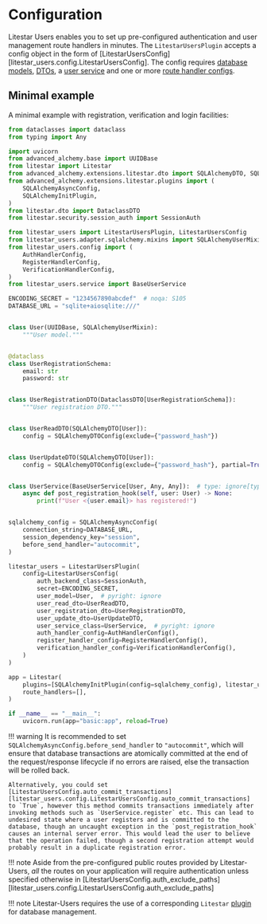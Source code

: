 # Configuration

Litestar Users enables you to set up pre-configured authentication and user management route handlers in minutes.
The `LitestarUsersPlugin` accepts a config object in the form of [LitestarUsersConfig][litestar_users.config.LitestarUsersConfig]. The config requires [database models](./1-database-models.md), [DTOs](./2-data-transfer-objects.md), a [user service](./3-the-user-service.md) and one or more [route handler configs](./4-route-handler-configs.md).


## Minimal example

A minimal example with registration, verification and login facilities:

```python
from dataclasses import dataclass
from typing import Any

import uvicorn
from advanced_alchemy.base import UUIDBase
from litestar import Litestar
from advanced_alchemy.extensions.litestar.dto import SQLAlchemyDTO, SQLAlchemyDTOConfig
from advanced_alchemy.extensions.litestar.plugins import (
    SQLAlchemyAsyncConfig,
    SQLAlchemyInitPlugin,
)
from litestar.dto import DataclassDTO
from litestar.security.session_auth import SessionAuth

from litestar_users import LitestarUsersPlugin, LitestarUsersConfig
from litestar_users.adapter.sqlalchemy.mixins import SQLAlchemyUserMixin
from litestar_users.config import (
    AuthHandlerConfig,
    RegisterHandlerConfig,
    VerificationHandlerConfig,
)
from litestar_users.service import BaseUserService

ENCODING_SECRET = "1234567890abcdef"  # noqa: S105
DATABASE_URL = "sqlite+aiosqlite:///"


class User(UUIDBase, SQLAlchemyUserMixin):
    """User model."""


@dataclass
class UserRegistrationSchema:
    email: str
    password: str


class UserRegistrationDTO(DataclassDTO[UserRegistrationSchema]):
    """User registration DTO."""


class UserReadDTO(SQLAlchemyDTO[User]):
    config = SQLAlchemyDTOConfig(exclude={"password_hash"})


class UserUpdateDTO(SQLAlchemyDTO[User]):
    config = SQLAlchemyDTOConfig(exclude={"password_hash"}, partial=True)


class UserService(BaseUserService[User, Any, Any]):  # type: ignore[type-var]
    async def post_registration_hook(self, user: User) -> None:
        print(f"User <{user.email}> has registered!")


sqlalchemy_config = SQLAlchemyAsyncConfig(
    connection_string=DATABASE_URL,
    session_dependency_key="session",
    before_send_handler="autocommit",
)

litestar_users = LitestarUsersPlugin(
    config=LitestarUsersConfig(
        auth_backend_class=SessionAuth,
        secret=ENCODING_SECRET,
        user_model=User,  # pyright: ignore
        user_read_dto=UserReadDTO,
        user_registration_dto=UserRegistrationDTO,
        user_update_dto=UserUpdateDTO,
        user_service_class=UserService,  # pyright: ignore
        auth_handler_config=AuthHandlerConfig(),
        register_handler_config=RegisterHandlerConfig(),
        verification_handler_config=VerificationHandlerConfig(),
    )
)

app = Litestar(
    plugins=[SQLAlchemyInitPlugin(config=sqlalchemy_config), litestar_users],
    route_handlers=[],
)

if __name__ == "__main__":
    uvicorn.run(app="basic:app", reload=True)
```

!!! warning
    It is recommended to set `SQLAlchemyAsyncConfig.before_send_handler` to `"autocommit"`, which will ensure that database transactions are atomically committed at the end of the request/response lifecycle if no errors are raised, else the transaction will be rolled back.

    Alternatively, you could set [LitestarUsersConfig.auto_commit_transactions][litestar_users.config.LitestarUsersConfig.auto_commit_transactions] to `True`, however this method commits transactions immediately after invoking methods such as `UserService.register` etc. This can lead to undesired state where a user registers and is committed to the database, though an uncaught exception in the `post_registration_hook` causes an internal server error. This would lead the user to believe that the operation failed, though a second registration attempt would probably result in a duplicate registration error.

!!! note
    Aside from the pre-configured public routes provided by Litestar-Users, *all* the routes on your application will require authentication unless specified otherwise in [LitestarUsersConfig.auth_exclude_paths][litestar_users.config.LitestarUsersConfig.auth_exclude_paths]

!!! note
    Litestar-Users requires the use of a corresponding `Litestar` [plugin](https://docs.litestar.dev/latest/usage/plugins/index.html) for database management.
